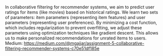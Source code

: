In collaborative filtering for recommender systems, we aim to predict user ratings for items (like movies) based on historical ratings. We learn two sets of parameters: item parameters (representing item features) and user parameters (representing user preferences). By minimizing a cost function, which includes regularization to prevent overfitting, we adjust these parameters using optimization techniques like gradient descent. This allows us to make personalized recommendations for unrated items to users.
Medium: https://medium.com/@mgajjar/assignment-5-collaborative-filtering-recommender-systems-c70e51df185e
